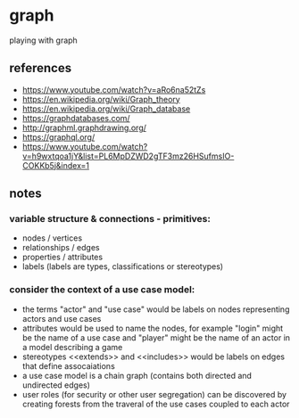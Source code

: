 # graph
playing with graph

## references

- https://www.youtube.com/watch?v=aRo6na52tZs
- https://en.wikipedia.org/wiki/Graph_theory
- https://en.wikipedia.org/wiki/Graph_database
- https://graphdatabases.com/
- http://graphml.graphdrawing.org/
- https://graphql.org/
- https://www.youtube.com/watch?v=h9wxtqoa1jY&list=PL6MpDZWD2gTF3mz26HSufmsIO-COKKb5j&index=1

## notes

### variable structure & connections - primitives:
- nodes / vertices
- relationships / edges
- properties / attributes
- labels (labels are types, classifications or stereotypes)

### consider the context of a use case model:
 - the terms "actor" and "use case" would be labels on nodes representing actors and use cases
 - attributes would be used to name the nodes, for example "login" might be the name of a use case and "player" might be the name of an actor in a model describing a game
 - stereotypes &lt;&lt;extends&gt;&gt; and &lt;&lt;includes&gt;&gt; would be labels on edges that define assocaiations
 - a use case model is a chain graph (contains both directed and undirected edges)
 - user roles (for security or other user segregation) can be discovered by creating forests from the traveral of the use cases coupled to each actor

